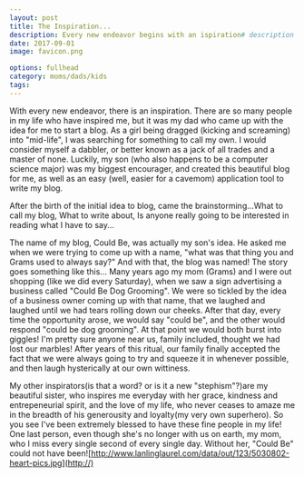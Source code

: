```yaml
--- 
layout: post
title: The Inspiration...
description: Every new endeavor begins with an ispiration# description goes here
date: 2017-09-01 
image: favicon.png

options: fullhead 
category: moms/dads/kids 
tags:  
---  
```



With every new endeavor, there is an inspiration. There are so many people in my life who have inspired me, but it was my dad who came up with the idea for me to start a blog. As a girl being dragged (kicking and screaming) into "mid-life", I was searching for something to call my own. I would consider myself a dabbler, or better known as a jack of all trades and a master of none. Luckily, my son (who also happens to be a computer science major) was my biggest encourager, and created this beautiful blog for me, as well as an easy (well, easier for a cavemom) application tool to write my blog.

After the birth of the initial idea to blog, came the brainstorming...What to call my blog, What to write about, Is anyone really going to be interested in reading what I have to say...

The name of my blog, Could Be, was actually my son's idea. He asked me when we were trying to come up with a name, "what was that thing you and Grams used to always say?" And with that, the blog was named! The story goes something like this... Many years ago my mom (Grams) and I were out shopping (like we did every Saturday), when we saw a sign advertising a business called "Could Be Dog Grooming". We were so tickled by the idea of a business owner coming up with that name, that we laughed and laughed until we had tears rolling down our cheeks. After that day, every time the opportunity arose, we would say "could be", and the other would respond "could be dog grooming". At that point we would both burst into giggles! I'm pretty sure anyone near us, family included, thought we had lost our marbles! After years of this ritual, our family finally accepted the fact that we were always going to try and squeeze it in whenever possible, and then laugh hysterically at our own wittiness.

My other inspirators(is that a word? or is it a new "stephism"?)are my beautiful sister, who inspires me everyday with her grace, kindness and entrepeneurial spirit, and the love of my life, who never ceases to amaze me in the breadth of his generousity and loyalty(my very own superhero). So you see I've been extremely blessed to have these fine people in my life! One last person, even though she's no longer with us on earth, my mom, who I miss every single second of every single day.  Without her, "Could Be" could not have been![http://www.lanlinglaurel.com/data/out/123/5030802-heart-pics.jpg](http://)
[](http://google.com)